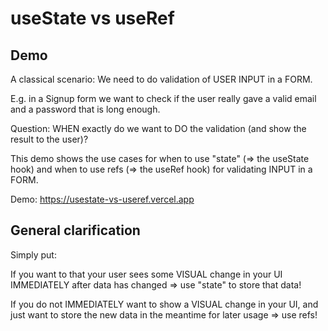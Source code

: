 # useState vs useRef

## Demo 

A classical scenario:
We need to do validation of USER INPUT in a FORM. 

E.g. in a Signup form we want to check if the user really gave a valid email and a password that is long enough.

Question: WHEN exactly do we want to DO the validation (and show the result to the user)?

This demo shows the use cases for when to use "state" (=> the useState hook) and when to use refs (=> the useRef hook) for validating INPUT in a FORM.

Demo: https://usestate-vs-useref.vercel.app


## General clarification

Simply put:

If you want to that your user sees some VISUAL change in your UI IMMEDIATELY after data has changed => use "state" to store that data!

If you do not IMMEDIATELY want to show a VISUAL change in your UI, and just want to store the new data in the meantime for later usage => use refs!

